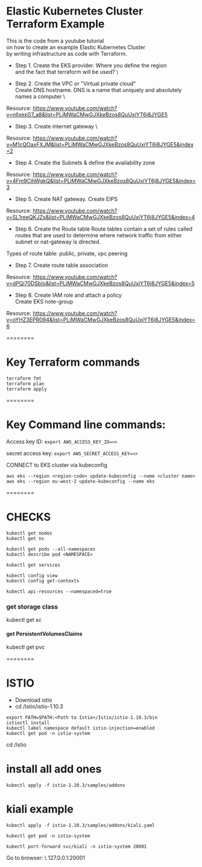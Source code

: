 # Elastic Kubernetes Cluster Terraform Example

This is the code from a youtube tutorial \
on how to create an example Elastic Kubernetes Cluster \
by writing infrastructure as code with Terraform.

- Step 1. 
Create the EKS provider. Where you define the region \
and the fact that terraform will be used? \

- Step 2. 
Create the VPC or "Virtual private cloud" \
Create DNS hostname. DNS is a name that uniquely and absolutely names a computer \ 

Resource: 
https://www.youtube.com/watch?v=nIIxexG7_a8&list=PLiMWaCMwGJXkeBzos8QuUxiYT6j8JYGE5

- Step 3. 
Create internet gateway \ 

Resource: 
https://www.youtube.com/watch?v=M1cQOaxFXJM&list=PLiMWaCMwGJXkeBzos8QuUxiYT6j8JYGE5&index=2 

- Step 4.
Create the Subnets & define the availability zone 

Resource:
https://www.youtube.com/watch?v=4Fm9CihWgkQ&list=PLiMWaCMwGJXkeBzos8QuUxiYT6j8JYGE5&index=3 


- Step 5. 
Create NAT gateway. 
Create EIPS

Resource:
https://www.youtube.com/watch?v=SL1reeQKJZs&list=PLiMWaCMwGJXkeBzos8QuUxiYT6j8JYGE5&index=4

- Step 6. 
Create the Route table 
Route tables contain a set of rules called routes 
that are used to determine where network traffic 
from either subnet or nat-gateway is directed. 

Types of route table: public, private, vpc peering 

- Step 7.
Create route table association

Resource: 
https://www.youtube.com/watch?v=dPQi70DSblo&list=PLiMWaCMwGJXkeBzos8QuUxiYT6j8JYGE5&index=5

- Step 8.
Create IAM role and attach a policy \
Create EKS note-group 

Resource:
https://www.youtube.com/watch?v=oYHZ3EPR094&list=PLiMWaCMwGJXkeBzos8QuUxiYT6j8JYGE5&index=6


========
# Key Terraform commands 

```
terraform fmt 
terraform plan 
terraform apply 
```

========
# Key Command line commands: 

Access key ID:
```export AWS_ACCESS_KEY_ID=<>```

secret access key:
```export AWS_SECRET_ACCESS_KEY=<>```

CONNECT to EKS cluster via kubeconfig
```
aws eks --region <region-code> update-kubeconfig --name <cluster name> 
aws eks --region eu-west-2 update-kubeconfig --name eks
```

========
# CHECKS

```
kubectl get nodes
kubectl get ns

kubectl get pods --all-namespaces
kubectl describe pod <NAMESPACE> 

kubectl get services

kubectl config view
kubectl config get-contexts 

kubectl api-resources --namespaced=true
```

### get storage class
kubectl get sc

#### get PersistentVolumesClaims 
kubectl get pvc


========
# ISTIO  


- Download istio 
- cd <Path to Istio>/Istio/istio-1.10.3

```
export PATH=$PATH:<Path to Istio>/Istio/istio-1.10.3/bin
istioctl install
kubectl label namespace default istio-injection=enabled
kubectl get pod -n istio-system
```

cd <Path to Istio>/Istio 

# install all add ones
```kubectl apply -f istio-1.10.3/samples/addons```

# kiali example

```
kubectl apply -f istio-1.10.3/samples/addons/kiali.yaml

kubectl get pod -n istio-system

kubectl port-forward svc/kiali -n istio-system 20001
```

Go to browser: \ 
127.0.0.1:20001

